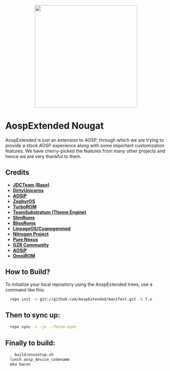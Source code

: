 <p align="center">
<img src="https://github.com/AospExtended/manifest/raw/7.1.1/aex_logo.png" width="320px" height="320px" > 
</p>

AospExtended Nougat
===========
AospExtended is just an extension to AOSP, through which we 
are trying to provide a stock AOSP experience along with some important 
customization features. We have cherry-picked the features from many 
other projects and hence we are very thankful to them.

Credits
-------
* [**JDCTeam (Base)**](https://github.com/AOSP-JF-MM)
* [**DirtyUnicorns**](https://github.com/DirtyUnicorns)
* [**AOSiP**](https://github.com/AOSIP)
* [**ZephyrOS**](https://github.com/Zephyr-OS)
* [**TurboROM**](https://github.com/TurboROM)
* [**TeamSubstratum (Theme Engine)**](https://github.com/Substratum)
* [**SlimRoms**](https://github.com/SlimRoms)
* [**BlissRoms**](https://github.com/BlissRoms)
* [**LineageOS/Cyanogenmod**](https://github.com/LineageOS)
* [**Nitrogen Project**](https://github.com/nitrogen-project)
* [**Pure Nexus**](https://github.com/PureNexusProject)
* [**GZR Community**](https://plus.google.com/communities/109330559573276360638)
* [**AOSiP**](https://github.com/AOSiP)
* [**OmniROM**](https://github.com/omnirom/)

How to Build?
-------------

To initialize your local repository using the AospExtended trees, use a 
command like this:

```bash
  repo init -u git://github.com/AospExtended/manifest.git -b 7.x
```
  
Then to sync up:
----------------

```bash
  repo sync -c -jx --force-sync
```
Finally to build:
-----------------

```bash
  . build/envsetup.sh
  lunch aosp_device_codename
  mka bacon
```
